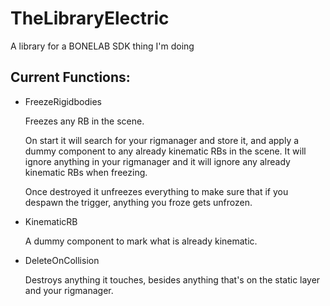 # TheLibraryElectric

A library for a BONELAB SDK thing I'm doing

## Current Functions:
* FreezeRigidbodies

  Freezes any RB in the scene.

  On start it will search for your rigmanager and store it, and apply a dummy component to any already kinematic RBs in the scene.
  It will ignore anything in your rigmanager and it will ignore any already kinematic RBs when freezing.

  Once destroyed it unfreezes everything to make sure that if you despawn the trigger, anything you froze gets unfrozen.

* KinematicRB

   A dummy component to mark what is already kinematic.

* DeleteOnCollision

  Destroys anything it touches, besides anything that's on the static layer and your rigmanager.
